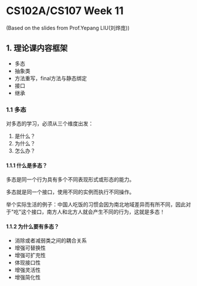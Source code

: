 # CS102A/CS107 Week 11
(Based on the slides from Prof.Yepang LIU(刘烨庞))        

## 1. 理论课内容框架
- 多态
- 抽象类
- 方法重写，final方法与静态绑定
- 接口
- 继承

### 1.1 多态
对多态的学习，必须从三个维度出发：       
1. 是什么？
2. 为什么？
3. 怎么办？

#### 1.1.1 什么是多态？
多态是同一个行为具有多个不同表现形式或形态的能力。

多态就是同一个接口，使用不同的实例而执行不同操作。

举个实际生活的例子：中国人吃饭的习惯会因为南北地域差异而有所不同，因此对于"吃"这个接口，南方人和北方人就会产生不同的行为，这就是多态！

#### 1.1.2 为什么要有多态？
- 消除或者减弱类之间的耦合关系
- 增强可替换性
- 增强可扩充性
- 体现接口性
- 增强灵活性
- 增强简化性
